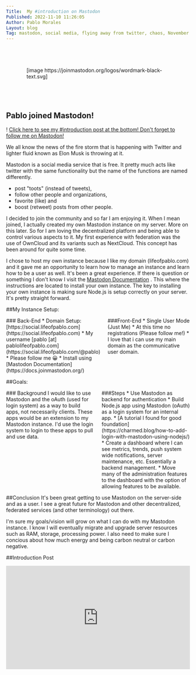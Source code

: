 ```yaml
---
Title:  My #introduction on Mastodon
Published: 2022-11-10 11:26:05
Author: Pablo Morales
Layout: blog
Tag: mastodon, social media, flying away from twitter, chaos, November 2022
---
```

<style>
.container-frame {
  position: relative;
  overflow: hidden;
  width: 100%;
  padding-top: 56.25%; /* 16:9 Aspect Ratio (divide 9 by 16 = 0.5625) */
}

/* Then style the iframe to fit in the container div with full height and width */
.responsive-iframe {
  position: absolute;
  top: 0;
  left: 0;
  bottom: 0;
  right: 0;
  width: 100%;
  height: 100%;
}

.flex-container {
display: flex;
}

.flex-child {
    flex: 1;
}  

.flex-child:first-child {
    margin-right: 20px;
flex-wrap: wrap;
} 


.mastodon-img {
text-align: center;
}
.mastadon-img {
padding: 4em;
}

</style>
<div class="mastadon-img" markdown="1">
[image https://joinmastodon.org/logos/wordmark-black-text.svg]
</div>

## Pablo joined Mastodon! 
! <a href="#introduction-post">Click here to see my #introduction post at the bottom! Don't forget to follow me on Mastodon!</a>

We all know the news of the fire storm that is happening with Twitter and lighter fluid known as Elon Musk is throwing at it.

Mastodon is a social media service that is free. It pretty much acts like twitter with the same functionality but the name of the functions are named differently.

* post "toots" (instead of tweets), 
* follow other people and organizations, 
* favorite (like) and 
* boost (retweet) posts from other people.

I decided to join the community and so far I am enjoying it. When I mean joined, I actually created my own Mastodon instance on my server. More on this later. So for I am loving the decentralized platform and being able to control various aspects to it.  My first experience with federation was the use of OwnCloud and its variants such as NextCloud. This concept has been around for quite some time. 

I chose to host my own instance because I like my domain (lifeofpablo.com) and it gave me an opportunity to learn how to manage an instance and learn how to be a user as well. It's been a great experience. If there is question or something I don't know I visit the [Mastodon Documentation](https://docs.joinmastodon.org/) . This where the instructions are located to install your own instance. The key  to installing your own instance is making sure Node.js is setup correctly on your server. It's pretty straight forward.

##My Instance Setup:

<div class="flex-container">

  <div class="flex-child magenta" markdown="1">
### Back-End
* Domain Setup: [https://social.lifeofpablo.com](https://social.lifeofpablo.com)
* My username [pablo [at] pablolifeofpablo.com](https://social.lifeofpablo.com/@pablo)
    * Please follow me 😀
* Install using [Mastodon Documentation](https://docs.joinmastodon.org/) 

  </div>
  
  <div class="flex-child green" markdown="1">
  ###Front-End  
* Single User Mode (Just Me)
    * At this time no registrations (Please follow me!)
* I love that i can use my main domain as the communicative user domain.
  </div>
  
</div>



##Goals:
<div class="flex-container">

  <div class="flex-child magenta" markdown="1">
### Background
I would like to use Mastodon and the oAuth (used for login system) as a way to build apps, not necessarily clients. These apps would be an extension to my Mastodon instance. I'd use the login system to login to these apps to pull and use data.  

  </div>
  
  <div class="flex-child green" markdown="1">
  ###Steps 
* Use Mastodon as backend for authentication
* Build Node.js app using Mastodon (oAuth) as a login system for an internal app. 
    * [A tutorial I found for good foundation](https://charmed.blog/how-to-add-login-with-mastodon-using-nodejs/) 
* Create a dashboard where I can see metrics, trends, push system wide notifications, server maintenance, etc. Essentially a backend management.
* Move many of the administration features to the dashboard with the option of allowing features to be available.
  </div>
  
</div>

##Conclusion
It's been great getting to use Mastodon on the server-side and as a user. I see a great future for Mastodon and other decentralized, federated services (and other terminology) out there. 

I'm sure my goals/vision will grow on what I can do with my Mastodon instance. I know I will eventually migrate and upgrade server resources such as RAM, storage, processing power. I also need to make sure I concious about how much energy and being carbon neutral or carbon negative.

##Introduction Post
<div class="container-frame" markdown="1">
<iframe src="https://social.lifeofpablo.com/@pablo/109320684546936205/embed" id="introduction" class="responsive-iframe mastodon-embed" style="max-width: 100%; border: 0" width="100%" height="5wh" allowfullscreen="allowfullscreen"></iframe><script src="https://social.lifeofpablo.com/embed.js" async="async"></script>

</div>





